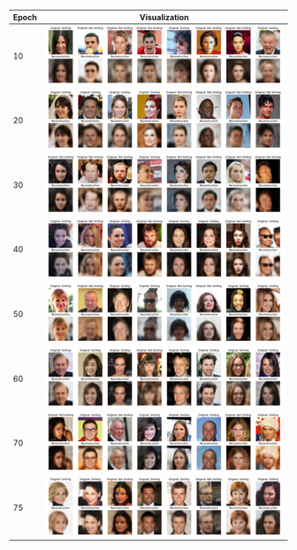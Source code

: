 Epoch | Visualization |
|-----------------|---------------|
| 10 | ![Reconstructions](https://github.com/ynyeh0221/celebA-generative-latent-diffusion-model/blob/main/v1/output/reconstruction/vae_reconstruction_epoch_10.png) | 
| 20 | ![Reconstructions](https://github.com/ynyeh0221/celebA-generative-latent-diffusion-model/blob/main/v1/output/reconstruction/vae_reconstruction_epoch_20.png) 
| 30 | ![Reconstructions](https://github.com/ynyeh0221/celebA-generative-latent-diffusion-model/blob/main/v1/output/reconstruction/vae_reconstruction_epoch_30.png) 
| 40 | ![Reconstructions](https://github.com/ynyeh0221/celebA-generative-latent-diffusion-model/blob/main/v1/output/reconstruction/vae_reconstruction_epoch_40.png) 
| 50 | ![Reconstructions](https://github.com/ynyeh0221/celebA-generative-latent-diffusion-model/blob/main/v1/output/reconstruction/vae_reconstruction_epoch_50.png) 
| 60 | ![Reconstructions](https://github.com/ynyeh0221/celebA-generative-latent-diffusion-model/blob/main/v1/output/reconstruction/vae_reconstruction_epoch_60.png) 
| 70 | ![Reconstructions](https://github.com/ynyeh0221/celebA-generative-latent-diffusion-model/blob/main/v1/output/reconstruction/vae_reconstruction_epoch_70.png) 
| 75 | ![Reconstructions](https://github.com/ynyeh0221/celebA-generative-latent-diffusion-model/blob/main/v1/output/reconstruction/vae_reconstruction_epoch_75.png) 
